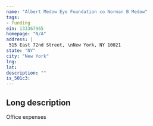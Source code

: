 ```yaml
---
name: "Albert Medow Eye Foundation co Norman B Medow"
tags:
- funding
ein: 133367965
homepage: "N/A"
address: |
 515 East 72nd Street, \nNew York, NY 10021
state: "NY"
city: "New York"
lng: 
lat: 
description: ""
is_501c3: 
---
```


## Long description

Office expenses
